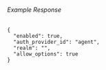 
###### Example Response
```
{
  "enabled": true,
  "auth_provider_id": "agent",
  "realm": "",
  "allow_options": true
}